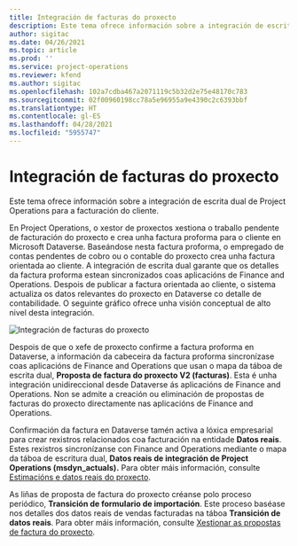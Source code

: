 ```yaml
---
title: Integración de facturas do proxecto
description: Este tema ofrece información sobre a integración de escrita dual de Project Operations para a facturación do cliente.
author: sigitac
ms.date: 04/26/2021
ms.topic: article
ms.prod: ''
ms.service: project-operations
ms.reviewer: kfend
ms.author: sigitac
ms.openlocfilehash: 102a7cdba467a2071119c5b32d2e75e48170c783
ms.sourcegitcommit: 02f00960198cc78a5e96955a9e4390c2c6393bbf
ms.translationtype: HT
ms.contentlocale: gl-ES
ms.lasthandoff: 04/28/2021
ms.locfileid: "5955747"
---
```

# <a name="project-invoice-integration"></a>Integración de facturas do proxecto

Este tema ofrece información sobre a integración de escrita dual de Project Operations para a facturación do cliente.

En Project Operations, o xestor de proxectos xestiona o traballo pendente de facturación do proxecto e crea unha factura proforma para o cliente en Microsoft Dataverse. Baseándose nesta factura proforma, o empregado de contas pendentes de cobro ou o contable do proxecto crea unha factura orientada ao cliente. A integración de escrita dual garante que os detalles da factura proforma estean sincronizados coas aplicacións de Finance and Operations. Despois de publicar a factura orientada ao cliente, o sistema actualiza os datos relevantes do proxecto en Dataverse co detalle de contabilidade. O seguinte gráfico ofrece unha visión conceptual de alto nivel desta integración.

   ![Integración de facturas do proxecto](./media/DW5Invoicing.png)

Despois de que o xefe de proxecto confirme a factura proforma en Dataverse, a información da cabeceira da factura proforma sincronízase coas aplicacións de Finance and Operations que usan o mapa da táboa de escrita dual, **Proposta de factura do proxecto V2 (facturas)**. Esta é unha integración unidireccional desde Dataverse ás aplicacións de Finance and Operations. Non se admite a creación ou eliminación de propostas de facturas do proxecto directamente nas aplicacións de Finance and Operations.

Confirmación da factura en Dataverse tamén activa a lóxica empresarial para crear rexistros relacionados coa facturación na entidade **Datos reais**. Estes rexistros sincronízanse con Finance and Operations mediante o mapa da táboa de escritura dual, **Datos reais de integración de Project Operations (msdyn\_actuals).** Para obter máis información, consulte [Estimacións e datos reais do proxecto](resource-dual-write-estimates-actuals.md). 

As liñas de proposta de factura do proxecto créanse polo proceso periódico, **Transición de formulario de importación**. Este proceso baséase nos detalles dos datos reais de vendas facturadas na táboa **Transición de datos reais**. Para obter máis información, consulte [Xestionar as propostas de factura do proxecto](../invoicing/format-update-project-invoice-proposals.md#create-project-invoice-proposals). 
